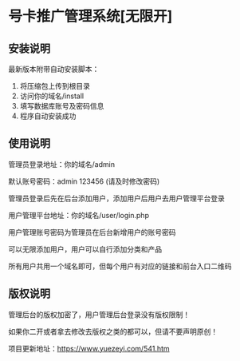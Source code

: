 # 号卡推广管理系统[无限开]

## 安装说明

最新版本附带自动安装脚本：

1. 将压缩包上传到根目录
2. 访问你的域名/install
3. 填写数据库账号及密码信息
4. 程序自动安装成功

## 使用说明

管理员登录地址：你的域名/admin

默认账号密码：admin 123456 (请及时修改密码)

管理员登录后先在后台添加用户，添加用户后用户去用户管理平台登录

用户管理平台地址：你的域名/user/login.php

用户管理账号密码为管理员在后台新增用户的账号密码

可以无限添加用户，用户可以自行添加分类和产品

所有用户共用一个域名即可，但每个用户有对应的链接和前台入口二维码

## 版权说明

管理后台的版权加密了，用户管理后台登录没有版权限制！

如果你二开或者拿去修改去版权之类的都可以，但请不要声明原创！

项目更新地址：https://www.yuezeyi.com/541.htm

